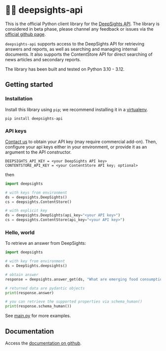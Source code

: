 # 🤖💡 deepsights-api 

This is the official Python client library for the [DeepSights API](https://apiportal.mlsdevcloud.com/deep-sights). The library is considered in beta phase, please channel any feedback or issues via the [official github page](https://github.com/marketlogicsoftware/deepsights-api). 

`deepsights-api` supports access to the DeepSights API for retrieving answers and reports, as well as searching and managing internal documents. It also supports the ContentStore API for direct searching of news articles and secondary reports.

The library has been built and tested on Python 3.10 - 3.12.

## Getting started

### Installation

Install this library using `pip`; we recommend installing it in a [virtualenv](https://virtualenv.pypa.io/en/latest/).

```shell
pip install deepsights-api
```

### API keys

[Contact us](https://apiportal.mlsdevcloud.com/get-started#Get_API_key) to obtain your API key (may require commercial add-on). Then, configure your api keys either in your environment, or provide it as an argument to the API constructor.

```shell
DEEPSIGHTS_API_KEY = <your DeepSights API key>
CONTENTSTORE_API_KEY = <your ContentStore API key; optional>
```

then 

```Python
import deepsights

# with keys from environment
ds = deepsights.DeepSights()
cs = deepsights.ContentStore()

# with explicit key
ds = deepsights.DeepSights(api_key="<your API key>")
cs = deepsights.ContentStore(api_key="<your API key>")
```


### Hello, world

To retrieve an answer from DeepSights:

```Python
import deepsights

# with key from environment
ds = DeepSights.deepsights()

# obtain answer
response = deepsights.answer_get(ds, "What are emerging food consumption moments for Gen Z?")

# returned data are pydantic objects
print(response.answer)

# you can retrieve the supported properties via schema_human()
print(response.schema_human())
```

See [main.py](https://github.com/marketlogicsoftware/deepsights-api/blob/main/main.py) for more examples.


## Documentation

Access the [documentation on github]().